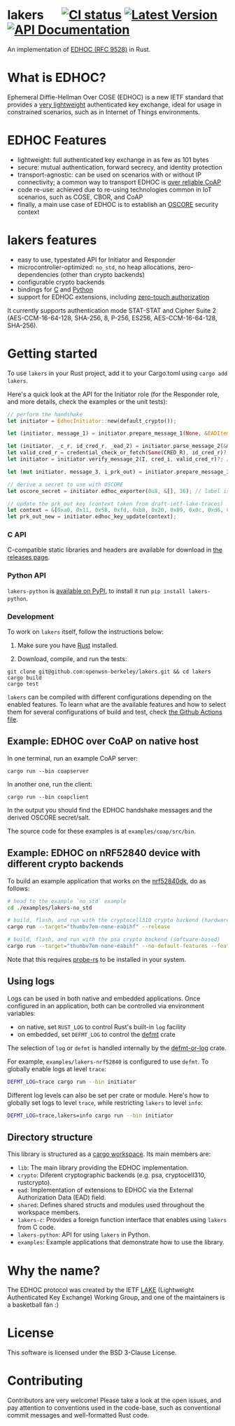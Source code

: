 # lakers &emsp; [![CI status]][actions] [![Latest Version]][crates.io] [![API Documentation]][docs.rs]

[CI status]: https://github.com/openwsn-berkeley/lakers/actions/workflows/build-and-test.yml/badge.svg
[actions]: https://github.com/openwsn-berkeley/lakers/actions/workflows/build-and-test.yml
[Latest Version]: https://img.shields.io/crates/v/lakers.svg
[crates.io]: https://crates.io/crates/lakers
[API Documentation]: https://docs.rs/lakers/badge.svg
[docs.rs]: https://docs.rs/lakers

An implementation of [EDHOC (RFC 9528)](https://datatracker.ietf.org/doc/html/rfc9528) in Rust.

# What is EDHOC?

Ephemeral Diffie-Hellman Over COSE (EDHOC) is a new IETF standard that provides a [very lightweight](https://hal.science/hal-04382397/document) authenticated key exchange, ideal for usage in constrained scenarios, such as in Internet of Things environments.

# EDHOC Features
- lightweight: full authenticated key exchange in as few as 101 bytes
- secure: mutual authentication, forward secrecy, and identity protection
- transport-agnostic: can be used on scenarios with or without IP connectivity; a common way to transport EDHOC is [over reliable CoAP](https://www.rfc-editor.org/rfc/rfc9528.html#coap)
- code re-use: achieved due to re-using technologies common in IoT scenarios, such as COSE, CBOR, and CoAP
- finally, a main use case of EDHOC is to establish an [OSCORE](https://datatracker.ietf.org/doc/rfc8613/) security context


# lakers features

- easy to use, typestated API for Initiator and Responder
- microcontroller-optimized: `no_std`, no heap allocations, zero-dependencies (other than crypto backends)
- configurable crypto backends
- bindings for [C](https://github.com/openwsn-berkeley/lakers/releases/) and [Python](https://pypi.org/project/lakers-python/)
- support for EDHOC extensions, including [zero-touch authorization](https://datatracker.ietf.org/doc/draft-ietf-lake-authz/)

It currently supports authentication mode STAT-STAT and Cipher Suite 2 (AES-CCM-16-64-128, SHA-256, 8, P-256, ES256, AES-CCM-16-64-128, SHA-256).

# Getting started

To use `lakers` in your Rust project, add it to your Cargo.toml using `cargo add lakers`.

Here's a quick look at the API for the Initiator role (for the Responder role, and more details, check the examples or the unit tests):
```rust
// perform the handshake
let initiator = EdhocInitiator::new(default_crypto());

let (initiator, message_1) = initiator.prepare_message_1(None, &EADItem::new_array())?; // c_i and ead_1 are set to None

let (initiator, _c_r, id_cred_r, _ead_2) = initiator.parse_message_2(&message_2)?;
let valid_cred_r = credential_check_or_fetch(Some(CRED_R), id_cred_r)?; // CRED_R contains Responder's public key
let initiator = initiator.verify_message_2(I, cred_i, valid_cred_r)?; // I is Initiator's private key

let (mut initiator, message_3, i_prk_out) = initiator.prepare_message_3(CredentialTransfer::ByReference, &EADItem::new_array())?; // no ead_3

// derive a secret to use with OSCORE
let oscore_secret = initiator.edhoc_exporter(0u8, &[], 16); // label is 0

// update the prk_out key (context taken from draft-ietf-lake-traces)
let context = &[0xa0, 0x11, 0x58, 0xfd, 0xb8, 0x20, 0x89, 0x0c, 0xd6, 0xbe, 0x16, 0x96, 0x02, 0xb8, 0xbc, 0xea];
let prk_out_new = initiator.edhoc_key_update(context);
```

### C API
C-compatible static libraries and headers are available for download in [the releases page](https://github.com/openwsn-berkeley/lakers/releases).

### Python API
`lakers-python` is [available on PyPI](https://pypi.org/project/lakers-python/), to install it run `pip install lakers-python`.

### Development
To work on `lakers` itself, follow the instructions below:

1. Make sure you have [Rust](https://www.rust-lang.org/tools/install) installed.

2. Download, compile, and run the tests:
```
git clone git@github.com:openwsn-berkeley/lakers.git && cd lakers
cargo build
cargo test
```

`lakers` can be compiled with different configurations depending on the enabled features. To learn what are the available features and how to select them for several configurations of build and test, check [the Github Actions file](./.github/workflows/rust.yml).

## Example: EDHOC over CoAP on native host

In one terminal, run an example CoAP server:
```
cargo run --bin coapserver
```

In another one, run the client:
```
cargo run --bin coapclient
```

In the output you should find the EDHOC handshake messages and the derived OSCORE secret/salt.

The source code for these examples is at `examples/coap/src/bin`.

## Example: EDHOC on nRF52840 device with different crypto backends

To build an example application that works on the [nrf52840dk](https://www.nordicsemi.com/Products/Development-hardware/nrf52840-dk), do as follows:

```bash
# head to the example `no_std` example
cd ./examples/lakers-no_std

# build, flash, and run with the cryptocell310 crypto backend (hardware-accelerated)
cargo run --target="thumbv7em-none-eabihf" --release

# build, flash, and run with the psa crypto backend (software-based)
cargo run --target="thumbv7em-none-eabihf" --no-default-features --features="crypto-psa, ead-none, rtt" --release

```

Note that this requires [probe-rs](https://probe.rs/) to be installed in your system.

## Using logs
Logs can be used in both native and embedded applications. Once configured in an application, both can be controlled via environment variables:

- on native, set `RUST_LOG` to control Rust's built-in `log` facility
- on embedded, set `DEFMT_LOG` to control the [defmt](https://github.com/knurling-rs/defmt) crate

The selection of `log` or `defmt` is handled internally by the [defmt-or-log](https://github.com/t-moe/defmt-or-log) crate.

For example, `examples/lakers-nrf52840` is configured to use `defmt`. To globally enable logs at level `trace`:
```bash
DEFMT_LOG=trace cargo run --bin initiator
```

Different log levels can also be set per crate or module.
Here's how to globally set logs to level `trace`, while restricting `lakers` to level `info`:
```bash
DEFMT_LOG=trace,lakers=info cargo run --bin initiator
```

## Directory structure
This library is structured as a [cargo workspace](https://doc.rust-lang.org/book/ch14-03-cargo-workspaces.html).
Its main members are:

- `lib`: The main library providing the EDHOC implementation.
- `crypto`: Diferent cryptographic backends (e.g. psa, cryptocell310, rustcrypto).
- `ead`: Implementation of extensions to EDHOC via the External Authorization Data (EAD) field.
- `shared`: Defines shared structs and modules used throughout the workspace members.
- `lakers-c`: Provides a foreign function interface that enables using `lakers` from C code.
- `lakers-python`: API for using `lakers` in Python.
- `examples`: Example applications that demonstrate how to use the library.

# Why the name?

The EDHOC protocol was created by the IETF [LAKE](https://datatracker.ietf.org/wg/lake/about/) (Lightweight Authenticated Key Exchange) Working Group, and one of the maintainers is a basketball fan :)

# License

This software is licensed under the BSD 3-Clause License.

# Contributing

Contributors are very welcome!
Please take a look at the open issues, and pay attention to conventions used in the code-base, such as conventional commit messages and well-formatted Rust code.
